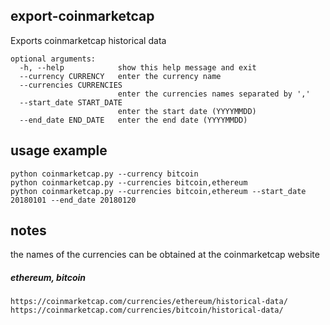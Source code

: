 ## export-coinmarketcap
Exports coinmarketcap historical data

```
optional arguments:
  -h, --help            show this help message and exit
  --currency CURRENCY   enter the currency name
  --currencies CURRENCIES
                        enter the currencies names separated by ','
  --start_date START_DATE
                        enter the start date (YYYYMMDD)
  --end_date END_DATE   enter the end date (YYYYMMDD)
```

## usage example
```
python coinmarketcap.py --currency bitcoin
python coinmarketcap.py --currencies bitcoin,ethereum
python coinmarketcap.py --currencies bitcoin,ethereum --start_date 20180101 --end_date 20180120
```
## notes
the names of the currencies can be obtained at the coinmarketcap website
##### ethereum, bitcoin
```
https://coinmarketcap.com/currencies/ethereum/historical-data/
https://coinmarketcap.com/currencies/bitcoin/historical-data/
```
